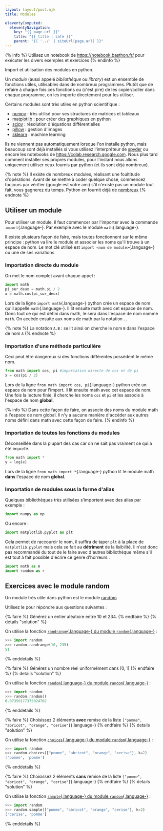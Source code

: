 ```yaml
---
layout: layout/post.njk 
title: Modules

eleventyComputed:
  eleventyNavigation:
    key: "{{ page.url }}"
    title: "{{ title | safe }}"
    parent: "{{ '../' | siteUrl(page.url) }}"
---
```


{% info %}
Utilisez un notebook de <https://notebook.basthon.fr/> pour exécuter les divers exemples et exercices
{% endinfo %}

<!-- début résumé -->

Import et utilisation des modules en python.

<!-- fin résumé -->

Un *module* (aussi appelé *bibliothèque* ou *library*) est un ensemble de fonctions utiles, utilisables dans de nombreux programmes. Plutôt que de refaire à chaque fois ces fonctions ou (c'est pire) de les copier/coller dans chaque programme, on les importe directement pour les utiliser.

Certains modules sont très utiles en python scientifique :

- [numpy](https://numpy.org/) : très utilisé pour ses structures de matrices et tableaux
- [matplotlib](https://matplotlib.org/) : pour créer des graphiques en python
- [scipy](https://scipy.org/) : résolution d'équations différentielles
- [pillow](https://pillow.readthedocs.io/en/stable/) : gestion d'images
- [sklearn](https://scikit-learn.org/stable/) : machine learning

Ils ne viennent pas automatiquement lorsque l'on installe python, mais beaucoup sont déjà installés si vous utilisez l'interpréteur de [spyder](https://www.spyder-ide.org/) ou encore les notebooks de <https://colab.research.google.com>. Nous plus tard comment installer ses propres modules, pour l'instant nous allons uniquement utiliser ceux fournis par python (et ils sont déjà nombreux).

{% note %}
Il existe de nombreux modules, réalisant une foultitude d'opérations. Avant de se mettre à coder quelque chose, commencez toujours par vérifier (google
 est votre ami) s'il n'existe pas un module tout fait, vous gagnerez du temps. Python en fournit déjà de [nombreux](https://docs.python.org/3/library/index.html)
{% endnote %}

## Utiliser un module

Pour utiliser un module, il faut commencer par l'importer avec la commande `import`{.language-}. Par exemple avec le module `math`{.language-}.

Il existe plusieurs façon de faire, mais toutes fonctionnent sur le même principe : python va lire le module et associer les noms qu'il trouve à un espace de nom. Le mot clé utilisé est `import <nom de module>`{.language-} ou une de ses variations.

### Importation directe du module

On met le nom complet avant chaque appel :

```python
import math
pi_sur_deux = math.pi / 2 
x = math.cos(pi_sur_deux) 
```

Lors de la ligne `import math`{.language-} python crée un espace de nom qu'il appelle `math`{.language-}. Il lit ensuite math avec cet espace de nom. Donc tout ce qui est défini dans math, le sera dans l'espace de nom nommé `math`. On accède ensuite aux noms de math par la notation `.`.

{% note %}
La notation `A.B` : se lit ainsi on cherche le nom `B` dans l'espace de nom `A`
{% endnote %}

### Importation d'une méthode particulière

Ceci peut être dangereux si des fonctions différentes possèdent le même nom.

```python
from math import cos, pi #importation directe de cos et de pi
x = cos(pi / 2)
```

Lors de la ligne `from math import cos, pi`{.language-} python crée un espace de nom pour l'import. Il lit ensuite math avec cet espace de nom. Une fois la lecture finie, il cherche les noms `cos` et `pi` et les associe à l'espace de nom **global**.

{% info %}
Dans cette façon de faire, on associe des noms du module math à l'espace de nom global. Il n'y a aucune manière d'accéder aux autres noms défini dans math avec cette façon de faire.
{% endinfo %}

### Importation de toutes les fonctions du modules

Déconseillée dans la plupart des cas car on ne sait pas vraiment ce qui a été importé.

```python
from math import *
y = log(e)
```

Lors de la ligne `from math import *`{.language-} python lit le module math **dans** l'espace de nom **global**.

### Importation de modules sous la forme d'alias

Quelques bibliothèques très utilisées s'importent avec des alias par exemple :

```python
import numpy as np
```

Ou encore :

```python
import matplotlib.pyplot as plt
```

Cela permet de raccourcir le nom, il suffira de taper `plt` à la place de `matplotlib.pyplot` mais cela se fait au **détriment** de la lisibilité. Il n'est donc pas recommandé du tout de le faire avec d'autres bibliothèque même s'il est tout à fait possible d'écrire ce genre d'horreurs :

```python
import math as m
import random as r
```

## Exercices avec le module random

Un module très utile dans python est le module [random](https://docs.python.org/fr/3/library/random.html)

Utilisez le pour répondre aux questions suivantes :

{% faire %}
Générez un entier aléatoire entre 10 et 234.
{% endfaire %}
{% details "solution" %}

On utilise la fonction [`randrange`{.language-} du module `random`{.language-}](https://docs.python.org/fr/3/library/random.html#random.randrange) :

```python
>>> import random
>>> random.randrange(10, 235)
51
```

{% enddetails %}

{% faire %}
Générez un nombre réel uniformément dans $[0, 1[$
{% endfaire %}
{% details "solution" %}

On utilise la fonction [`random`{.language-} du module `random`{.language-}](https://docs.python.org/fr/3/library/random.html#random.random) :

```python
>>> import random
>>> random.random()
0.07350177375024702
```

{% enddetails %}

{% faire %}
Choisissez 2 éléments **avec** remise de la liste `["pomme", "abricot", "orange", "cerise"]`{.language-}
{% endfaire %}
{% details "solution" %}

On utilise la fonction [`choices`{.language-} du module `random`{.language-}](https://docs.python.org/fr/3/library/random.html#random.choices) :

```python
>>> import random
>>> random.choices(["pomme", "abricot", "orange", "cerise"], k=2)
['pomme', 'pomme']
```

{% enddetails %}

{% faire %}
Choisissez 2 éléments **sans** remise de la liste `["pomme", "abricot", "orange", "cerise"]`{.language-}
{% endfaire %}
{% details "solution" %}

On utilise la fonction [`sample`{.language-} du module `random`{.language-}](https://docs.python.org/fr/3/library/random.html#random.sample) :

```python
>>> import random
>>> random.sample(["pomme", "abricot", "orange", "cerise"], k=2)
['cerise', 'pomme']
```

{% enddetails %}
